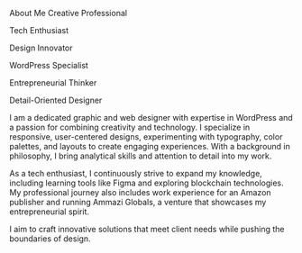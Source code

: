 About Me
Creative Professional

Tech Enthusiast

Design Innovator

WordPress Specialist

Entrepreneurial Thinker

Detail-Oriented Designer


I am a dedicated graphic and web designer with expertise in WordPress and a passion for combining creativity and technology. I specialize in responsive, user-centered designs, experimenting with typography, color palettes, and layouts to create engaging experiences. With a background in philosophy, I bring analytical skills and attention to detail into my work.

As a tech enthusiast, I continuously strive to expand my knowledge, including learning tools like Figma and exploring blockchain technologies. My professional journey also includes work experience for an Amazon publisher and running Ammazi Globals, a venture that showcases my entrepreneurial spirit.

I aim to craft innovative solutions that meet client needs while pushing the boundaries of design.

